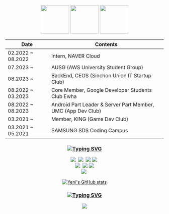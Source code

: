 <div align="center">
  
<img width="90" src="https://i.pinimg.com/originals/3e/74/57/3e74571bb11aa7c13a38076291436196.gif" />  
<img width="90" src="https://github.com/yeni-choi/yeni-choi/assets/77966605/78eb08f3-8427-4423-a216-595fd4fac251" />
<img width="90" src="https://i.pinimg.com/originals/3e/74/57/3e74571bb11aa7c13a38076291436196.gif" />  

<br>

|	Date |	Contents|	
|--|---|
|02.2022 ~ 08.2022|	Intern, NAVER Cloud|
|07.2023 ~ | AUSG (AWS University Student Group) |
|08.2023 ~ | BackEnd, CEOS (Sinchon Union IT Startup Club) |
|08.2022 ~ 03.2023| Core Member, Google Developer Students Club Ewha|
|08.2022 ~ 08.2023| Android Part Leader & Server Part Member, UMC (App Dev Club)|
|03.2021 ~ | Member, KING (Game Dev Club)|
|03.2021 ~ 05.2021 | SAMSUNG SDS Coding Campus|
</div>

<h3 align="center">
  
[![Typing SVG](https://readme-typing-svg.demolab.com?font=Fira+Code&duration=3000&pause=1000&color=000000&center=true&random=false&width=435&lines=%F0%9F%9B%A0+Tech+%F0%9F%9B%A0)](https://git.io/typing-svg)

</h3>

<p align="center">
  <img src="https://img.shields.io/badge/Python-3766AB?style=flat-square&logo=Python&logoColor=white"/></a>&nbsp 
  <img src="https://img.shields.io/badge/Java-007396?style=flat-square&logo=Java&logoColor=white"/></a>&nbsp 
  <img src="https://img.shields.io/badge/Kotlin-0095D5?style=flat-square&logo=kotlin&logoColor=white"/></a>
  <img src="https://img.shields.io/badge/Spring-6DB33F?style=flat-square&logo=Spring&logoColor=white"/></a>&nbsp

  <br>
  <img src="https://img.shields.io/badge/Mysql-E6B91E?style=flat-square&logo=MySql&logoColor=white"/></a>&nbsp 
  <img src="https://img.shields.io/badge/Linux-FCC624?style=flat-square&logo=Linux&logoColor=white"/>
  <img src="https://img.shields.io/badge/Docker-2496ED?style=flat-square&logo=docker&logoColor=white"/>

  <br>
  <img src="https://img.shields.io/badge/aws-333664?style=flat-square&logo=amazon-aws&logoColor=white"/></a>&nbsp
  <br>
  
</p>


<div align="center" style="text-align:center">

  [![Yeni's GitHub stats](https://github-readme-stats.vercel.app/api?username=yeni-choi&theme=tokyonight)](https://github.com/yeni-choi/github-readme-stats)
</div>

<h3 align="center"> 

[![Typing SVG](https://readme-typing-svg.demolab.com?font=Fira+Code&duration=3000&pause=1000&color=925A1D&center=true&random=false&width=435&lines=%F0%9F%A7%B8+Contact+%F0%9F%A7%B8)](https://git.io/typing-svg)

</h3>

<p align="center">
  <a href="https://hits.seeyoufarm.com"><img src="https://hits.seeyoufarm.com/api/count/incr/badge.svg?url=https%3A%2F%2Fgithub.com%2Fyeni-choi&count_bg=%23FFB8F2&title_bg=%23EC9B9B&icon=github.svg&icon_color=%23E7E7E7&title=hits&edge_flat=false"/></a>
</p>

